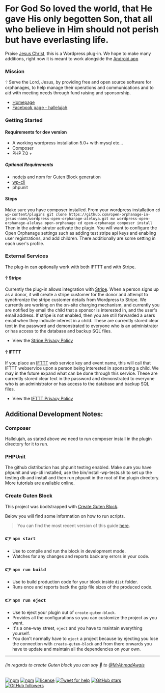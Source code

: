 # For God So loved the world, that He gave His only begotten Son, that all who believe in Him should not perish but have everlasting life.

Praise [Jesus Christ](https://www.jesusfilm.org/watch/jesus.html/english.html), this is a Wordpress plug-in. We hope to make many additions, right now it is meant to work alongside the [Android app](https://play.google.com/store/apps/details?id=org.openorphanage.m1aleluya2)

### Mission
🕆 Serve the Lord, Jesus, by providing free and open source software for orphanages, to help manage their operations and communications and to aid with meeting needs through fund raising and sponsorship.

 - [Homepage](https://openorphanage.org)
 - [Facebook page - hallelujah](https://www.facebook.com/Open-Orphanage-in-Jesus-name-2168084633282357)



### Getting Started

#### Requirements for dev version
 * A working wordpress installation 5.0+ with mysql etc...
 * Composer
 * PHP 7.0 +

##### Optional Requirements
 * nodejs and npm for Guten Block generation
 * [wp-cli](https://wp-cli.org)
 * phpunit

#### Steps

Make sure you have composer installed.
From your wordpress installation
`
  cd wp-content/plugins
  git clone https://github.com/open-orphanage-in-jesus-name/wordpress-open-orphanage-aleluya.git
  mv wordpress-open-orphanage-aleluya open-orphanage
  cd open-orphanage
  composer install
`
Then in the administrator activate the plugin. You will want to configure the Open Orphanage settings such as adding test stripe api keys and enabling user registrations, and add children. There additionally are some setting in each user's profile.


### External Services

The plug-in can optionally work with both IFTTT and with Stripe. 

#### 🕆 Stripe
Currently the plug-in allows integration with [Stripe](https://www.stripe.com). When a person signs up as a donor, it will create a stripe customer for the donor and attempt to synchronize the stripe customer details from Wordpress to Stripe. We currently are working on the on-site charging mechanism, and currently you are notified by email the child that a sponsor is interested in, and the user's email address. If stripe is not enabled, then you are still forwarded a users email when they indicate interest in a child. These are currently stored clear text in the password and demonstrated to everyone who is an administrator or has access to the database and backup SQL files.

 - View the [Stripe Privacy Policy](https://stripe.com/privacy)

#### 🕆 IFTTT
If you place an [IFTTT](https://www.ifttt.com) web service key and event name, this will call that IFTTT webservice upon a person being interested in sponsoring a child. We may in the future expand what can be done through this service. These are currently stored clear text in the password and demonstrated to everyone who is an administrator or has access to the database and backup SQL files.

 - View the [IFTTT Privacy Policy](https://ifttt.com/privacy)
 
 


## Additional Development Notes:

### Composer
Hallelujah, as stated above we need to run composer install in the plugin directory for it to run.

### PHPUnit
The github distribution has phpunit testing enabled. Make sure you have phpunit and wp-cli installed, use the bin/install-wp-tests.sh to set up the testing db and install and then run phpunit in the root of the plugin directory. More tutorials are available online.

### Create Guten Block

This project was bootstrapped with [Create Guten Block](https://github.com/ahmadawais/create-guten-block).

Below you will find some information on how to run scripts.

>You can find the most recent version of this guide [here](https://github.com/ahmadawais/create-guten-block).

### 👉  `npm start`
- Use to compile and run the block in development mode.
- Watches for any changes and reports back any errors in your code.

### 👉  `npm run build`
- Use to build production code for your block inside `dist` folder.
- Runs once and reports back the gzip file sizes of the produced code.

### 👉  `npm run eject`
- Use to eject your plugin out of `create-guten-block`.
- Provides all the configurations so you can customize the project as you want.
- It's a one-way street, `eject` and you have to maintain everything yourself.
- You don't normally have to `eject` a project because by ejecting you lose the connection with `create-guten-block` and from there onwards you have to update and maintain all the dependencies on your own.

---

###### (in regards to create Guten block you can say 👋 to [@MrAhmadAwais](https://twitter.com/mrahmadawais/)

[![npm](https://img.shields.io/npm/v/create-guten-block.svg?style=flat-square)](https://www.npmjs.com/package/create-guten-block) [![npm](https://img.shields.io/npm/dt/create-guten-block.svg?style=flat-square&label=downloads)](https://www.npmjs.com/package/create-guten-block)  [![license](https://img.shields.io/github/license/mashape/apistatus.svg?style=flat-square)](https://github.com/ahmadawais/create-guten-block) [![Tweet for help](https://img.shields.io/twitter/follow/mrahmadawais.svg?style=social&label=Tweet%20@MrAhmadAwais)](https://twitter.com/mrahmadawais/) [![GitHub stars](https://img.shields.io/github/stars/ahmadawais/create-guten-block.svg?style=social&label=Stars)](https://github.com/ahmadawais/create-guten-block/stargazers) [![GitHub followers](https://img.shields.io/github/followers/ahmadawais.svg?style=social&label=Follow)](https://github.com/ahmadawais?tab=followers)
